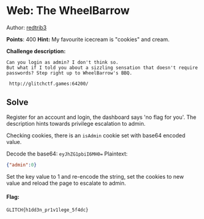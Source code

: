 
# Web: The WheelBarrow

Author: [redtrib3](https://github.com/redtrib3/)
<br>

**Points**:  400
**Hint:**  My favourite icecream is "cookies" and cream.

**Challenge description:**
```
Can you login as admin? I don't think so. 
But what if I told you about a sizzling sensation that doesn't require passwords? Step right up to WheelBarrow's BBQ.

 http://glitchctf.games:64200/
 ```


## Solve

Register for an account and login, the dashboard says 'no flag for you'.
The description hints towards privilege escalation to admin.

Checking cookies, there is an `isAdmin` cookie set with base64 encoded value.

Decode the base64: 
`eyJhZG1pbiI6MH0=`
Plaintext:
```json
{"admin":0}
```

Set the key value to 1 and re-encode the string, set the cookies to new value and reload the page to escalate to admin.

#### Flag:
```plaintext
GLITCH{h1dd3n_pr1v1lege_5f4dc}
```
